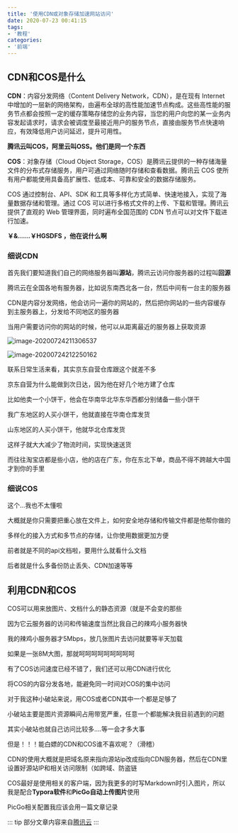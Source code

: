 ```yaml
---
title: '使用CDN或对象存储加速网站访问'
date: 2020-07-23 00:41:15
tags:
- '教程'
categories:
- '前端'
---
```


## CDN和COS是什么

**CDN**：内容分发网络（Content Delivery Network，CDN），是在现有 Internet 中增加的一层新的网络架构，由遍布全球的高性能加速节点构成。这些高性能的服务节点都会按照一定的缓存策略存储您的业务内容，当您的用户向您的某一业务内容发起请求时，请求会被调度至最接近用户的服务节点，直接由服务节点快速响应，有效降低用户访问延迟，提升可用性。



**腾讯云叫COS，阿里云叫OSS。他们是同一个东西**

**COS**：对象存储（Cloud Object Storage，COS）是腾讯云提供的一种存储海量文件的分布式存储服务，用户可通过网络随时存储和查看数据。腾讯云 COS 使所有用户都能使用具备高扩展性、低成本、可靠和安全的数据存储服务。

COS 通过控制台、API、SDK 和工具等多样化方式简单、快速地接入，实现了海量数据存储和管理。通过 COS 可以进行多格式文件的上传、下载和管理。腾讯云提供了直观的 Web 管理界面，同时遍布全国范围的 CDN 节点可以对文件下载进行加速。



**￥&……￥HGSDFS ，他在说什么啊**

### 细说CDN

首先我们要知道我们自己的网络服务器叫**源站**，腾讯云访问你服务器的过程叫**回源**

腾讯云在全国各地有服务器，比如说东南西北各一台，然后中间有一台主的服务器

CDN是内容分发网络，他会访问一遍你的网站的，然后把你网站的一些内容缓存到主服务器上，分发给不同地区的服务器

当用户需要访问你的网站的时候，他可以从距离最近的服务器上获取资源

![image-20200724211306537](https://static.chanx.tech/image/cjflp_0.png)

![image-20200724212250162](https://static.chanx.tech/image/cjxmi_0.png)



联系日常生活来看，其实京东自营仓库跟这个就差不多

京东自营为什么能做到次日达，因为他在好几个地方建了仓库

比如他卖一个小饼干，他会在华南华北华东华西都分别储备一些小饼干

我广东地区的人买小饼干，他就直接在华南仓库发货

山东地区的人买小饼干，他就华北仓库发货

这样子就大大减少了物流时间，实现快速送货

而往往淘宝店都是些小店，他的店在广东，你在东北下单，商品不得不跨越大中国才到你的手里



### 细说COS

这个...我也不太懂啦

大概就是你只需要把重心放在文件上，如何安全地存储和传输文件都是他帮你做的

多样化的接入方式和多节点的存储，让你使用数据更加方便

前者就是不同的api文档啦，要用什么就看什么文档

后者就是什么多备份防止丢失、CDN加速等等

## 利用CDN和COS

COS可以用来放图片、文档什么的静态资源（就是不会变的那些

因为它云服务器的访问和传输速度当然比我自己的辣鸡小服务器快

我的辣鸡小服务器才5Mbps，放几张图片去访问就要等半天加载

如果是一张8M大图，那就呵呵呵呵呵呵呵呵呵



有了COS访问速度已经不错了，我们还可以用CDN进行优化

将COS的内容分发各地，能避免同一时间对COS的集中访问



对于我这种小破站来说，用COS或者CDN其中一个都是足够了

小破站主要是图片资源瞬间占用带宽严重，任意一个都能解决我目前遇到的问题

其实小破站也就自己访问比较多....等一会才多大事

但是！！！能白嫖的CDN和COS谁不喜欢呢？（滑稽）



CDN的使用大概就是把域名原来指向源站ip改成指向CDN服务器，然后在CDN里设置好源站IP和相关访问限制（如跨域、防盗链

COS最好是使用相关的客户端，因为我更多的时写Markdown时引入图片，所以我是配合**Typora软件**和**PicGo自动上传图片**使用

PicGo相关配置我应该会用一篇文章记录




::: tip 
部分文章内容来自[腾讯云](https://cloud.tencent.com/document/product)
:::